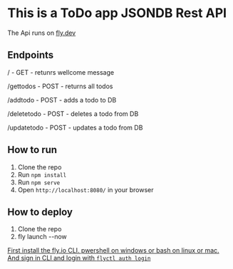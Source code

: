 # This is a ToDo app JSONDB Rest API
The Api runs on [fly.dev](https://todo-gabbenos-api.fly.dev/)

## Endpoints
/ - GET - retunrs wellcome message

/gettodos - POST - returns all todos

/addtodo - POST - adds a todo to DB

/deletetodo - POST - deletes a todo from DB

/updatetodo - POST - updates a todo from DB

## How to run
1. Clone the repo
2. Run `npm install`
3. Run `npm serve`
4. Open `http://localhost:8080/` in your browser

## How to deploy
1. Clone the repo
2. fly launch --now

[First install the fly.io CLI. pwershell on windows or bash on linux or mac.](https://fly.io/docs/hands-on/install-flyctl/)
[And sign in CLI and login with `flyctl auth login`](https://fly.io/docs/hands-on/sign-in/)

